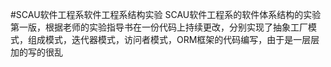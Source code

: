 #SCAU软件工程系软件工程系结构实验
SCAU软件工程系的软件体系结构的实验第一版，根据老师的实验指导书在一份代码上持续更改，分别实现了抽象工厂模式，组成模式，迭代器模式，访问者模式，ORM框架的代码编写，由于是一层层加的写的很乱
